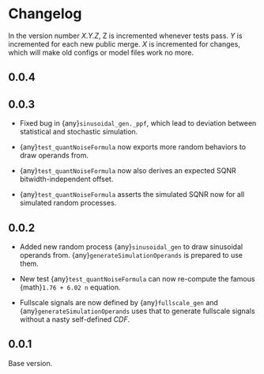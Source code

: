 # Changelog
In the version number *X.Y.Z*, Z is incremented whenever tests pass. *Y* is
incremented for each new public merge. *X* is incremented for changes, which
will make old configs or model files work no more.

## 0.0.4

## 0.0.3
- Fixed bug in {any}`sinusoidal_gen._ppf`, which lead to deviation between
  statistical and stochastic simulation.
  
- {any}`test_quantNoiseFormula` now exports more random behaviors to draw
  operands from.
  
- {any}`test_quantNoiseFormula` now also derives an expected SQNR
  bitwidth-independent offset.
  
- {any}`test_quantNoiseFormula` asserts the simulated SQNR now for all
  simulated random processes.

## 0.0.2
- Added new random process {any}`sinusoidal_gen` to draw sinusoidal operands
  from. {any}`generateSimulationOperands` is prepared to use them.
  
- New test {any}`test_quantNoiseFormula` can now re-compute the famous
  {math}`1.76 + 6.02 n` equation.
  
- Fullscale signals are now defined by {any}`fullscale_gen` and
  {any}`generateSimulationOperands` uses that to generate fullscale
  signals without a nasty self-defined *CDF*.

## 0.0.1
Base version.
